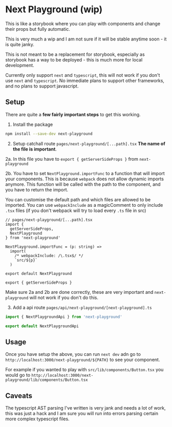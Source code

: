 # Next Playground (wip)

This is like a storybook where you can play with components and change their props but fully automatic.

This is very much a wip and I am not sure if it will be stable anytime soon - it is quite janky.

This is not meant to be a replacement for storybook, especially as storybook has a way to be deployed - this is much more for local development.

Currently only support `next` and `typescript`, this will not work if you don't use `next` and `typescript`. No immediate plans to support other frameworks, and no plans to support javascript.

## Setup

There are quite a **few fairly important steps** to get this working.

1. Install the package

```bash
npm install --save-dev next-playground
```

2. Setup catchall route `pages/next-playground/[...path].tsx` **The name of the file is important**.

2a. In this file you have to `export { getServerSideProps }` from `next-playground`

2b. You have to set `NextPlayground.importFunc` to a function that will import your components. This is because `webpack` does not allow dynamic imports anymore. This function will be called with the path to the component, and you have to return the import.

You can customise the default path and which files are allowed to be imported. You can use `webpackInclude` as a magicComment to only include `.tsx` files (if you don't webpack will try to load every `.ts` file in src)

```tsx
// pages/next-playground/[...path].tsx
import {
  getServerSideProps,
  NextPlayground
} from 'next-playground'

NextPlayground.importFunc = (p: string) =>
  import(
    /* webpackInclude: /\.tsx$/ */
    `src/${p}`
  )

export default NextPlayground

export { getServerSideProps }
```

Make sure 2a and 2b are done correctly, these are very important and `next-playground` will not work if you don't do this.

3. Add a api route `pages/api/next-playground/[next-playground].ts`

```ts
import { NextPlaygroundApi } from 'next-playground'

export default NextPlaygroundApi
```

## Usage

Once you have setup the above, you can run `next dev` adn go to `http://localhost:3000/next-playground/${PATH}` to see your component.

For example if you wanted to play with `src/lib/components/Button.tsx` you would go to `http://localhost:3000/next-playground/lib/components/Button.tsx`

## Caveats

The typescript AST parsing I've written is very jank and needs a lot of work, this was just a hack and I am sure you will run into errors parsing certain more complex typescript files.
